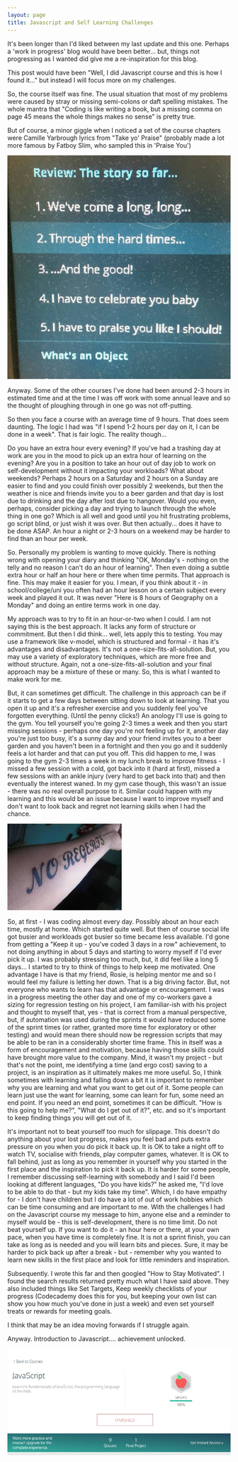 ```yaml
---
layout: page
title: Javascript and Self Learning Challenges
---
```


It's been longer than I'd liked between my last update and this one.  Perhaps a 'work in progress' blog would have been better... but, things not progressing as I wanted did give me a re-inspiration for this blog.

This post would have been "Well, I did Javascript course and this is how I found it..." but instead I will focus more on my challenges.

So, the course itself was fine.  The usual situation that most of my problems were caused by stray or missing semi-colons or daft spelling mistakes.  The whole mantra that "Coding is like writing a book, but a missing comma on page 45 means the whole things makes no sense" is pretty true.

But of course, a minor giggle when I noticed a set of the course chapters were Camille Yarbrough lyrics from "Take yo' Praise" (probably made a lot more famous by Fatboy Slim, who sampled this in 'Praise You')

![alt text](https://github.com/kev36663/kev36663.github.io/blob/master/images/praiseyou.jpg "Like I should-d-d-d-d-d-d")

Anyway.  Some of the other courses I've done had been around 2-3 hours in estimated time and at the time I was off work with some annual leave and so the thought of ploughing through in one go was not off-putting.

So then you face a course with an average time of 9 hours.  That does seem daunting.  The logic I had was "if I spend 1-2 hours per day on it, I can be done in a week".  That is fair logic.  The reality though...

Do you have an extra hour every evening?  If you've had a trashing day at work are you in the mood to pick up an extra hour of learning on the evening? Are you in a position to take an hour out of day job to work on self-development without it impacting your workloads?
What about weekends? Perhaps 2 hours on a Saturday and 2 hours on a Sunday are easier to find and you could finish over possibly 2 weekends, but then the weather is nice and friends invite you to a beer garden and that day is lost due to drinking and the day after lost due to hangover.
Would you even, perhaps, consider picking a day and trying to launch through the whole thing in one go? Which is all well and good until you hit frustrating problems, go script blind, or just wish it was over.
But then actually... does it have to be done ASAP.  An hour a night or 2-3 hours on a weekend may be harder to find than an hour per week.

So. Personally my problem is wanting to move quickly.  There is nothing wrong with opening your diary and thinking "OK, Monday's - nothing on the telly and no reason I can't do an hour of learning". Then even doing a subtle extra hour or half an hour here or there when time permits.  That approach is fine. This may make it easier for you.  I mean, if you think about it - in school/college/uni you often had an hour lesson on a certain subject every week and played it out.  It was never "Here is 8 hours of Geography on a Monday" and doing an entire terms work in one day.

My approach was to try to fit in an hour-or-two when I could.   I am not saying this is the best approach. It lacks any form of structure or commitment.  But then I did think... well, lets apply this to testing.  You may use a framework like v-model, which is structured and formal - it has it's advantages and disadvantages.  It's not a one-size-fits-all-solution.  But, you may use a variety of exploratory techniques, which are more free and without structure. Again, not a one-size-fits-all-solution and your final approach may be a mixture of these or many.  So, this is what I wanted to make work for me.

But, it can sometimes get difficult.  The challenge in this approach can be if it starts to get a few days between sitting down to look at learning.  That you open it up and it's a refresher exercise and you suddenly feel you've forgotten everything. (Until the penny clicks!)
An anology I'll use is going to the gym.  You tell yourself you're going 2-3 times a week and then you start missing sessions - perhaps one day you're not feeling up for it, another day you're just too busy, it's a sunny day and your friend invites you to a beer garden and you haven't been in a fortnight and then you go and it suddenly feels a lot harder and that can put you off.
This did happen to me, I was going to the gym 2-3 times a week in my lunch break to improve fitness - I missed a few session with a cold, got back into it (hard at first), missed a few sessions with an ankle injury (very hard to get back into that) and then eventually the interest waned.  In my gym case though, this wasn't an issue - there was no real overall purpose to it.  Similar could happen with my learning and this would be an issue because I want to improve myself and don't want to look back and regret not learning skills when I had the chance.

![alt text](https://github.com/kev36663/kev36663.github.io/blob/master/images/regerts.jpg "I bet he regrets this tattoo - haha")

So, at first - I was coding almost every day. Possibly about an hour each time, mostly at home. Which started quite well.  But then of course social life got busier and workloads got busier so time became less available. I'd gone from getting a "Keep it up - you've coded 3 days in a row" achievement, to not doing anything in about 5 days and starting to worry myself if I'd ever pick it up.
I was probably stressing too much, but, it did feel like a long 5 days...  I started to try to think of things to help keep me motivated.
One advantage I have is that my friend, Rosie, is helping mentor me and so I would feel my failure is letting her down.  That is a big driving factor.  But, not everyone who wants to learn has that advantage or encouragement.
I was in a progress meeting the other day and one of my co-workers gave a sizing for regression testing on his project, I am familiar-ish with his project and thought to myself that, yes - that is correct from a manual perspective, but, if automation was used during the sprints it would have reduced some of the sprint times (or rather, granted more time for exploratory or other testing) and would mean there should now be regression scripts that may be able to be ran in a considerably shorter time frame.
This in itself was a form of encouragement and motivation, because having those skills could have brought more value to the company. Mind, it wasn't my project - but that's not the point, me identifying a time (and ergo cost) saving to a project, is an inspiration as it ultimately makes me more useful.
So, I think sometimes with learning and falling down a bit it is important to remember why you are learning and what you want to get out of it.  Some people can learn just use the want for learning, some can learn for fun, some need an end point.  If you need an end point, sometimes it can be difficult. "How is this going to help me?", "What do I get out of it?", etc. and so it's important to keep finding things you will get out of it.

It's important not to beat yourself too much for slippage.  This doesn't do anything about your lost progress, makes you feel bad and puts extra pressure on you when you do pick it back up.  It is OK to take a night off to watch TV, socialise with friends, play computer games, whatever.  It is OK to fall behind, just as long as you remember in yourself why you started in the first place and the inspiration to pick it back up.
It is harder for some people, I remember discussing self-learning with somebody and I said I'd been looking at different languages, "Do you have kids?" he asked me, "I'd love to be able to do that - but my kids take my time".
Which, I do have empathy for - I don't have children but I do have a lot of out of work hobbies which can be time consuming and are important to me.
With the challenges I had on the Javascript course my message to him, anyone else and a reminder to myself would be - this is self-development, there is no time limit. Do not beat yourself up. If you want to do it - an hour here or there, at your own pace, when you have time is completely fine. It is not a sprint finish, you can take as long as is needed and you will learn bits and pieces.  Sure, it may be harder to pick back up after a break - but - remember why you wanted to learn new skills in the first place and look for little reminders and inspiration.

Subsequently. I wrote this far and then googled "How to Stay Motivated".  I found the search results returned pretty much what I have said above.  They also included things like Set Targets, Keep weekly checklists of your progress (Codecademy does this for you, but keeping your own list can show you how much you've done in just a week) and even set yourself treats or rewards for meeting goals.

I think that may be an idea moving forwards if I struggle again.

Anyway.  Introduction to Javascript.... achievement unlocked.

![alt text](https://github.com/kev36663/kev36663.github.io/blob/master/images/javafinish.jpg "Sweet Progress")


